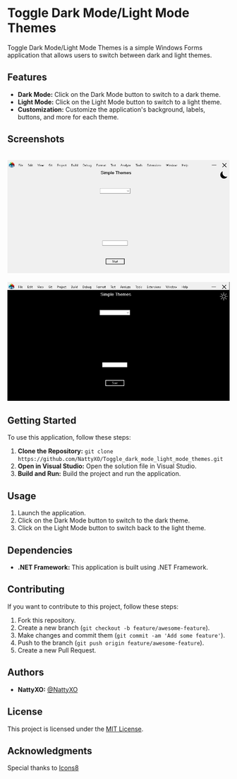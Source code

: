 # Toggle Dark Mode/Light Mode Themes

Toggle Dark Mode/Light Mode Themes is a simple Windows Forms application that allows users to switch between dark and light themes.

## Features

- **Dark Mode:** Click on the Dark Mode button to switch to a dark theme.
- **Light Mode:** Click on the Light Mode button to switch to a light theme.
- **Customization:** Customize the application's background, labels, buttons, and more for each theme.

## Screenshots

<br>
<div align="center">
    <img src="https://github.com/NattyXO/Themes-Changer-Windows-Form/blob/main/UI1.png" width="600" />
</div>
<br>
<div align="center">
    <img src="https://github.com/NattyXO/Themes-Changer-Windows-Form/blob/main/UI2.png" width="600" />
</div>

## Getting Started

To use this application, follow these steps:

1. **Clone the Repository:** `git clone https://github.com/NattyXO/Toggle_dark_mode_light_mode_themes.git`
2. **Open in Visual Studio:** Open the solution file in Visual Studio.
3. **Build and Run:** Build the project and run the application.

## Usage

1. Launch the application.
2. Click on the Dark Mode button to switch to the dark theme.
3. Click on the Light Mode button to switch back to the light theme.

## Dependencies

- **.NET Framework:** This application is built using .NET Framework.

## Contributing

If you want to contribute to this project, follow these steps:

1. Fork this repository.
2. Create a new branch (`git checkout -b feature/awesome-feature`).
3. Make changes and commit them (`git commit -am 'Add some feature'`).
4. Push to the branch (`git push origin feature/awesome-feature`).
5. Create a new Pull Request.

## Authors

- **NattyXO:** [@NattyXO](https://github.com/NattyXO)

## License

This project is licensed under the [MIT License](LICENSE).

## Acknowledgments

Special thanks to [Icons8](https://icons8.com/)